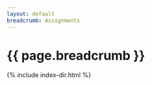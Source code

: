 ```yaml
---
layout: default
breadcrumb: Assignments
---
```

# {{ page.breadcrumb }}

{% include index-dir.html %}

